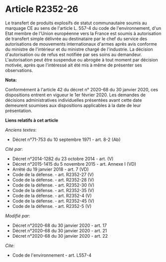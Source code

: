 # Article R2352-26

Le transfert de produits explosifs de statut communautaire soumis au marquage CE au sens de l'article L. 557-4 du code de
l'environnement, d'un Etat membre de l'Union européenne vers la France est soumis à autorisation de transfert simple délivrée
au destinataire par le chef du service des autorisations de mouvements internationaux d'armes après avis conforme du ministre
de l'intérieur et du ministre chargé de l'industrie. La décision d'autorisation ou de refus est notifiée       par ses soins
au demandeur. L'autorisation peut être suspendue ou abrogée à tout moment par décision motivée, après que l'intéressé ait été
mis à même de présenter ses observations.

**Nota:**

Conformément à l'article 42 du décret n° 2020-68 du 30 janvier 2020, ces dispositions entrent en vigueur le 1er février 2020.
Les demandes de décisions administratives individuelles présentées avant cette date demeurent soumises aux dispositions
applicables à la date de leur présentation.

**Liens relatifs à cet article**

_Anciens textes_:

  - Décret n°71-753 du 10 septembre 1971 - art. 8-2 (Ab)

_Cité par_:

  - Décret n°2014-1282 du 23 octobre 2014 - art. (V)
  - Décret n°2015-1415 du 5 novembre 2015 - art. Annexe I (VD)
  - Arrêté du 19 janvier 2018 - art. 7 (VD)
  - Code de la défense. - art. R2352-27 (V)
  - Code de la défense. - art. R2352-28 (V)
  - Code de la défense. - art. R2352-30 (V)
  - Code de la défense. - art. R2352-35 (V)
  - Code de la défense. - art. R2352-4 (V)
  - Code de la défense. - art. R2352-45 (V)
  - Code de la défense. - art. R2352-5 (V)

_Modifié par_:

  - Décret n°2020-68 du 30 janvier 2020 - art. 17
  - Décret n°2020-68 du 30 janvier 2020 - art. 21
  - Décret n°2020-68 du 30 janvier 2020 - art. 22

_Cite_:

  - Code de l'environnement - art. L557-4
